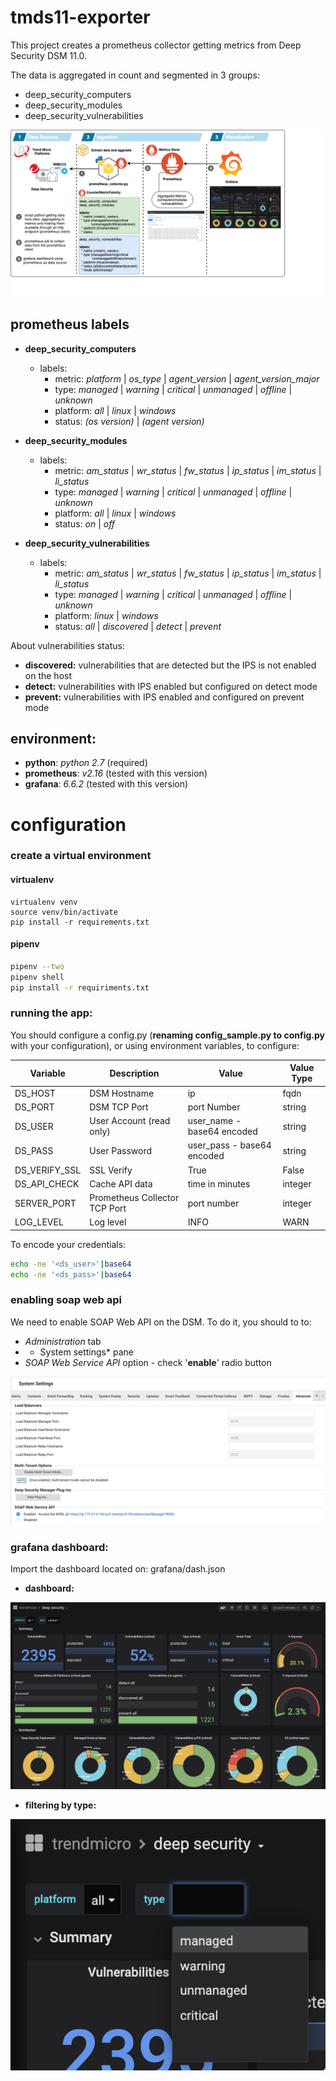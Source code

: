 # tmds11-exporter

This project creates a prometheus collector getting metrics from Deep Security DSM 11.0.

The data is aggregated in count and segmented in 3 groups:

* deep_security_computers
* deep_security_modules
* deep_security_vulnerabilities

![diagram](img/tmds-exporter.png)

## prometheus labels

* **deep_security_computers**
    * labels:
        * metric: *platform* | *os_type* | *agent_version* | *agent_version_major* 
        * type: *managed* | *warning* | *critical* | *unmanaged* | *offline* | *unknown*
        * platform: *all* | *linux* | *windows*
        * status: *(os version)* | *(agent version)*
  
* **deep_security_modules**
    * labels:
       * metric: *am_status* | *wr_status* | *fw_status* | *ip_status* | *im_status* | *li_status*
       * type: *managed* | *warning* | *critical* | *unmanaged* | *offline* | *unknown*
       * platform: *all* | *linux* | *windows*
       * status: *on* | *off*
  
* **deep_security_vulnerabilities**
    * labels:
       * metric: *am_status* | *wr_status* | *fw_status* | *ip_status* | *im_status* | *li_status*
       * type: *managed* | *warning* | *critical* | *unmanaged* | *offline* | *unknown*
       * platform: *linux* | *windows*
       * status: *all* | *discovered* | *detect* | *prevent*

About vulnerabilities status:

* **discovered:** vulnerabilities that are detected but the IPS is not enabled on the host
* **detect:** vulnerabilities with IPS enabled but configured on detect mode
* **prevent:** vulnerabilities with IPS enabled and configured on prevent mode

## environment:

* **python**: *python 2.7* (required)
* **prometheus**: *v2.16* (tested with this version)
* **grafana**: *6.6.2* (tested with this version)

# configuration

### create a virtual environment

#### virtualenv

~~~
virtualenv venv
source venv/bin/activate
pip install -r requirements.txt
~~~

#### pipenv

~~~sh
pipenv --two
pipenv shell
pip install -r requiriments.txt
~~~

### running the app:

You should configure a config.py (**renaming config_sample.py to config.py** with your configuration), or using environment variables, to configure:

| Variable    | Description                    | Value                          | Value Type  |
|-------------|--------------------------------|--------------------------------|-------------|
|DS_HOST      | DSM Hostname                   | ip|fqdn                        | string|
|DS_PORT      | DSM TCP Port                   | port Number                    | string|
|DS_USER      | User Account (read only)       | user_name - base64 encoded     | string|
|DS_PASS      | User Password                  | user_pass - base64 encoded     | string|
|DS_VERIFY_SSL| SSL Verify                     | True|False                     | boolean|
|DS_API_CHECK | Cache API data                 | time in minutes                | integer|
|SERVER_PORT  | Prometheus Collector TCP Port  | port number                    | integer|
|LOG_LEVEL    | Log level                      | INFO|WARN|DEBUG|ERROR|CRITICAL | string|

To encode your credentials:

~~~sh
echo -ne '<ds_user>'|base64
echo -ne '<ds_pass>'|base64
~~~

### enabling soap web api

We need to enable SOAP Web API on the DSM. To do it, you should to to:

* *Administration* tab
* * System settings* pane
* *SOAP Web Service API* option - check '**enable**' radio button

![soap_api](img/sap_api_config.png)

### grafana dashboard:

Import the dashboard located on: grafana/dash.json

* **dashboard:**

![dashboard](img/grafana-dash.png)

* **filtering by type:** 
  
![dashboard](img/grafana-dash-type.png)






